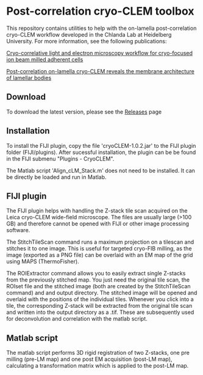 # Post-correlation cryo-CLEM toolbox

This repository contains utilities to help with the on-lamella post-correlation cryo-CLEM workflow developed in the Chlanda Lab at Heidelberg University.
For more information, see the following publications:

[Cryo-correlative light and electron microscopy workflow for cryo-focused ion beam milled adherent cells](https://doi.org/10.1016/bs.mcb.2020.12.009)

[Post-correlation on-lamella cryo-CLEM reveals the membrane architecture of lamellar bodies](https://doi.org/10.1038/s42003-020-01567-z)

## Download

To download the latest version, please see the [Releases](https://github.com/Chlanda-Lab/cryoCLEM/releases) page

## Installation

To install the FIJI plugin, copy the file 'cryoCLEM-1.0.2.jar' to the FIJI plugin folder (FIJI/plugins). After sucessful installation, the plugin can be be found in the FIJI submenu "Plugins - CryoCLEM".

The Matlab script 'Align_cLM_Stack.m' does not need to be installed. It can be directly be loaded and run in Matlab.

## FIJI plugin
The FIJI plugin helps with handling the Z-stack tile scan acquired on the Leica cryo-CLEM wide-field microscope.
The files are usually large (>100 GB) and therefore cannot be opened with FIJI or other image processing software.

The StitchTileScan command runs a maximum projection on a tilescan and stitches it to one image.
This is useful for targeted cryo-FIB milling, as the image (exported as a PNG file) can be overlaid with an EM map of the grid using MAPS (ThermoFisher).

The ROIExtractor command allows you to easily extract single Z-stacks from the previously stitched map.
You just need the original tile scan, the ROIset file and the stitched image (both are created by the StitchTileScan command) and and output directory.
The stitched image will be opened and overlaid with the positions of the individual tiles.
Whenever you click into a tile, the corresponding Z-stack will be extracted from the original tile scan and written into the output directory as a .tif.
These are subsequently used for deconvolution and correlation with the matlab script.

## Matlab script
The matlab script performs 3D rigid registration of two Z-stacks, one pre milling (pre-LM map) and one post EM acquisition (post-LM map),
calculating a transformation matrix which is applied to the post-LM map.

